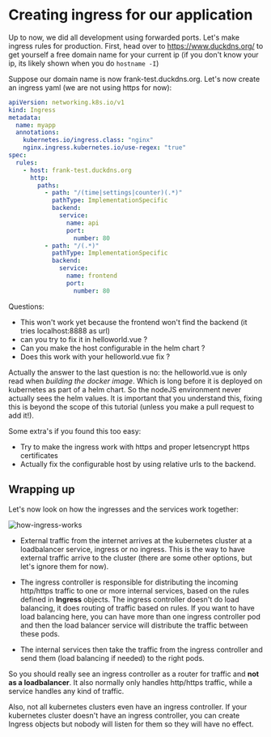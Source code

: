 # Creating ingress for our application

Up to now, we did all development using forwarded ports. Let's make ingress rules for production.
First, head over to https://www.duckdns.org/ to get yourself a free domain name for your current ip (if you don't know your ip, its likely shown when you do `hostname -I`)

Suppose our domain name is now frank-test.duckdns.org. Let's now create an ingress yaml (we are not using https for now):

```yaml
apiVersion: networking.k8s.io/v1
kind: Ingress
metadata:
  name: myapp
  annotations:
    kubernetes.io/ingress.class: "nginx"
    nginx.ingress.kubernetes.io/use-regex: "true"
spec:
  rules:
    - host: frank-test.duckdns.org
      http:
        paths:
          - path: "/(time|settings|counter)(.*)"
            pathType: ImplementationSpecific
            backend:
              service:
                name: api
                port:
                  number: 80
          - path: "/(.*)"
            pathType: ImplementationSpecific
            backend:
              service:
                name: frontend
                port:
                  number: 80
```

Questions:

* This won't work yet because the frontend won't find the backend (it tries localhost:8888 as url)
* can you try to fix it in helloworld.vue ?
* Can you make the host configurable in the helm chart ?
* Does this work with your helloworld.vue fix ?

Actually the answer to the last question is no: the helloworld.vue is only read when *building the docker image*. Which is long before it is deployed on kubernetes as part of a helm chart. So the nodeJS environment never actually sees the helm values. It is important that you understand this, fixing this is beyond the scope of this tutorial (unless you make a pull request to add it!).

Some extra's if you found this too easy:

* Try to make the ingress work with https and proper letsencrypt https certificates
* Actually fix the configurable host by using relative urls to the backend.

## Wrapping up

Let's now look on how the ingresses and the services work together:

![how-ingress-works](../imgs/how-ingress-controller-works.png)

* External traffic from the internet arrives at the kubernetes cluster at a loadbalancer service, ingress or no ingress. This is the way to have external traffic arrive to the cluster (there are some other options, but let's ignore them for now).

* The ingress controller is responsible for distributing the incoming http/https traffic to one or more internal services, based on the rules defined in **Ingress** objects. The ingress controller doesn't do load balancing, it does routing of traffic based on rules. If you want to have load balancing here, you can have more than one ingress controller pod and then the load balancer service will distribute the traffic between these pods.

* The internal services then take the traffic from the ingress controller and send them (load balancing if needed) to the right pods.

So you should really see an ingress controller as a router for traffic and **not as a loadbalancer**. It also normally only handles http/https traffic, while a service handles any kind of traffic.

Also, not all kubernetes clusters even have an ingress controller. If your kubernetes cluster doesn't have an ingress controller, you can create Ingress objects but nobody will listen for them so they will have no effect.
